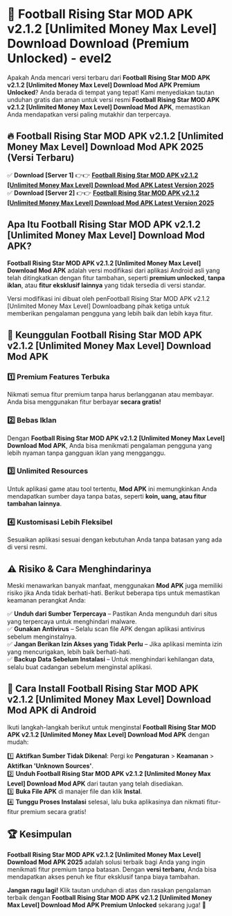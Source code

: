 # 🎯 Football Rising Star MOD APK v2.1.2 [Unlimited Money Max Level] Download  Download (Premium Unlocked) -  evel2

Apakah Anda mencari versi terbaru dari **Football Rising Star MOD APK v2.1.2 [Unlimited Money Max Level] Download Mod APK Premium Unlocked**? Anda berada di tempat yang tepat! Kami menyediakan tautan unduhan gratis dan aman untuk versi resmi **Football Rising Star MOD APK v2.1.2 [Unlimited Money Max Level] Download Mod APK**, memastikan Anda mendapatkan versi paling mutakhir dan terpercaya.

## 🔥 Football Rising Star MOD APK v2.1.2 [Unlimited Money Max Level] Download Mod APK 2025 (Versi Terbaru)

✅ **Download [Server 1]** 👉👉 [**Football Rising Star MOD APK v2.1.2 [Unlimited Money Max Level] Download Mod APK Latest Version 2025**](https://momento.my/?title=Football_Rising_Star_MOD_APK_v2.1.2_[Unlimited_Money_Max_Level]_Download)  
✅ **Download [Server 2]** 👉👉 [**Football Rising Star MOD APK v2.1.2 [Unlimited Money Max Level] Download Mod APK Latest Version 2025**](https://momento.my/?title=Football_Rising_Star_MOD_APK_v2.1.2_[Unlimited_Money_Max_Level]_Download)  

## Apa Itu Football Rising Star MOD APK v2.1.2 [Unlimited Money Max Level] Download Mod APK?

**Football Rising Star MOD APK v2.1.2 [Unlimited Money Max Level] Download Mod APK** adalah versi modifikasi dari aplikasi Android asli yang telah ditingkatkan dengan fitur tambahan, seperti **premium unlocked**, **tanpa iklan**, atau **fitur eksklusif lainnya** yang tidak tersedia di versi standar.

Versi modifikasi ini dibuat oleh penFootball Rising Star MOD APK v2.1.2 [Unlimited Money Max Level] Downloadbang pihak ketiga untuk memberikan pengalaman pengguna yang lebih baik dan lebih kaya fitur.

## 🎯 Keunggulan Football Rising Star MOD APK v2.1.2 [Unlimited Money Max Level] Download Mod APK

### 1️⃣ Premium Features Terbuka
Nikmati semua fitur premium tanpa harus berlangganan atau membayar. Anda bisa menggunakan fitur berbayar **secara gratis!**

### 2️⃣ Bebas Iklan
Dengan **Football Rising Star MOD APK v2.1.2 [Unlimited Money Max Level] Download Mod APK**, Anda bisa menikmati pengalaman pengguna yang lebih nyaman tanpa gangguan iklan yang mengganggu.

### 3️⃣ Unlimited Resources
Untuk aplikasi game atau tool tertentu, **Mod APK** ini memungkinkan Anda mendapatkan sumber daya tanpa batas, seperti **koin, uang, atau fitur tambahan lainnya**.

### 4️⃣ Kustomisasi Lebih Fleksibel
Sesuaikan aplikasi sesuai dengan kebutuhan Anda tanpa batasan yang ada di versi resmi.

## ⚠️ Risiko & Cara Menghindarinya

Meski menawarkan banyak manfaat, menggunakan **Mod APK** juga memiliki risiko jika Anda tidak berhati-hati. Berikut beberapa tips untuk memastikan keamanan perangkat Anda:

✅ **Unduh dari Sumber Terpercaya** – Pastikan Anda mengunduh dari situs yang terpercaya untuk menghindari malware.  
✅ **Gunakan Antivirus** – Selalu scan file APK dengan aplikasi antivirus sebelum menginstalnya.  
✅ **Jangan Berikan Izin Akses yang Tidak Perlu** – Jika aplikasi meminta izin yang mencurigakan, lebih baik berhati-hati.  
✅ **Backup Data Sebelum Instalasi** – Untuk menghindari kehilangan data, selalu buat cadangan sebelum menginstal aplikasi.

## 📌 Cara Install Football Rising Star MOD APK v2.1.2 [Unlimited Money Max Level] Download Mod APK di Android

Ikuti langkah-langkah berikut untuk menginstal **Football Rising Star MOD APK v2.1.2 [Unlimited Money Max Level] Download Mod APK** dengan mudah:

1️⃣ **Aktifkan Sumber Tidak Dikenal**: Pergi ke **Pengaturan** > **Keamanan** > **Aktifkan 'Unknown Sources'**.  
2️⃣ **Unduh Football Rising Star MOD APK v2.1.2 [Unlimited Money Max Level] Download Mod APK** dari tautan yang telah disediakan.  
3️⃣ **Buka File APK** di manajer file dan klik **Instal**.  
4️⃣ **Tunggu Proses Instalasi** selesai, lalu buka aplikasinya dan nikmati fitur-fitur premium secara gratis!

## 🏆 Kesimpulan

**Football Rising Star MOD APK v2.1.2 [Unlimited Money Max Level] Download Mod APK 2025** adalah solusi terbaik bagi Anda yang ingin menikmati fitur premium tanpa batasan. Dengan **versi terbaru**, Anda bisa mendapatkan akses penuh ke fitur eksklusif tanpa biaya tambahan.

**Jangan ragu lagi!** Klik tautan unduhan di atas dan rasakan pengalaman terbaik dengan **Football Rising Star MOD APK v2.1.2 [Unlimited Money Max Level] Download Mod APK Premium Unlocked** sekarang juga! 🚀
